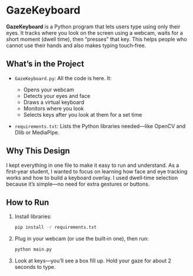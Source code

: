 

# GazeKeyboard

**GazeKeyboard** is a Python program that lets users type using only their eyes. It tracks where you look on the screen using a webcam, waits for a short moment (dwell time), then “presses” that key. This helps people who cannot use their hands and also makes typing touch‑free.

## What’s in the Project

* `GazeKeyboard.py`: All the code is here. It:

  * Opens your webcam
  * Detects your eyes and face
  * Draws a virtual keyboard
  * Monitors where you look
  * Selects keys after you look at them for a set time

* `requirements.txt`: Lists the Python libraries needed—like OpenCV and Dlib or MediaPipe.

## Why This Design

I kept everything in one file to make it easy to run and understand. As a first‑year student, I wanted to focus on learning how face and eye tracking works and how to build a keyboard overlay. I used dwell‑time selection because it’s simple—no need for extra gestures or buttons.

## How to Run

1. Install libraries:

   ```bash
   pip install -r requirements.txt
   ```
2. Plug in your webcam (or use the built‑in one), then run:

   ```bash
   python main.py
   ```
3. Look at keys—you’ll see a box fill up. Hold your gaze for about 2 seconds to type.

